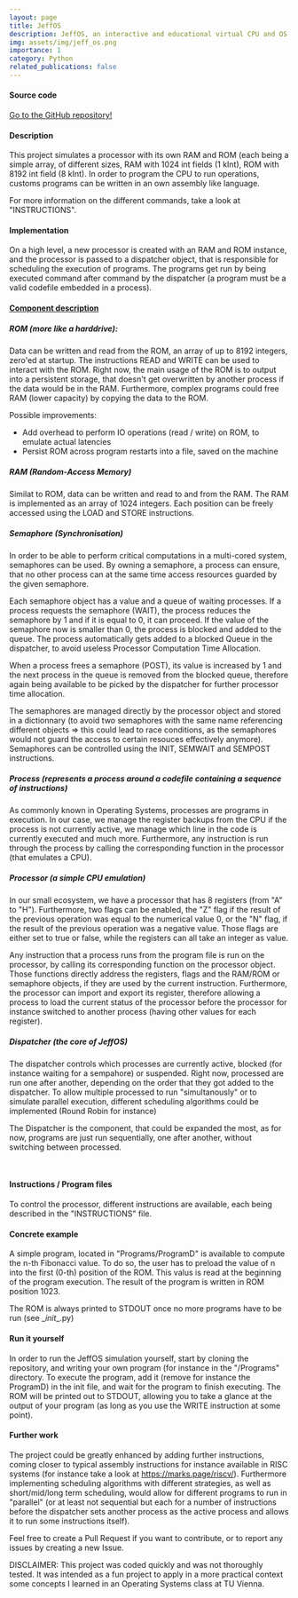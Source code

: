 ```yaml
---
layout: page
title: JeffOS
description: JeffOS, an interactive and educational virtual CPU and OS environment!
img: assets/img/jeff_os.png
importance: 1
category: Python
related_publications: false
---
```


#### Source code

<a href="https://github.com/GeoffreyKarnbach/JeffOS">Go to the GitHub repository!</a>

#### Description
This project simulates a processor with its own RAM and ROM (each being a simple array, of different sizes, RAM with 1024 int fields (1 kInt), ROM with 8192 int field (8 kInt). In order to program the CPU to run operations,
customs programs can be written in an own assembly like language.

For more information on the different commands, take a look at "INSTRUCTIONS".

#### Implementation

On a high level, a new processor is created with an RAM and ROM instance, and the processor is passed to a dispatcher object, that is responsible for scheduling the execution of programs. The programs get run by 
being executed command after command by the dispatcher (a program must be a valid codefile embedded in a process).

#### <u>Component description</u>

##### ROM (more like a harddrive):

Data can be written and read from the ROM, an array of up to 8192 integers, zero'ed at startup. The instructions READ and WRITE can be used to interact with the ROM. Right now, the main usage of the ROM is to output
into a persistent storage, that doesn't get overwritten by another process if the data would be in the RAM. Furthermore, complex programs could free RAM (lower capacity) by copying the data to the ROM.

Possible improvements:
- Add overhead to perform IO operations (read / write) on ROM, to emulate actual latencies
- Persist ROM across program restarts into a file, saved on the machine

##### RAM (Random-Access Memory)

Similat to ROM, data can be written and read to and from the RAM. The RAM is implemented as an array of 1024 integers. Each position can be freely accessed using the LOAD and STORE instructions.

##### Semaphore (Synchronisation)

In order to be able to perform critical computations in a multi-cored system, semaphores can be used. By owning a semaphore, a process can ensure, that no other process can at the same time access resources guarded
by the given semaphore.

Each semaphore object has a value and a queue of waiting processes. If a process requests the semaphore (WAIT), the process reduces the semaphore by 1 and if it is equal to 0, it can proceed. If the value of the semaphore
now is smaller than 0, the process is blocked and added to the queue. The process automatically gets added to a blocked Queue in the dispatcher, to avoid useless Processor Computation Time Allocation.

When a process frees a semaphore (POST), its value is increased by 1 and the next process in the queue is removed from the blocked queue, therefore again being available to be picked by the dispatcher for further processor
time allocation.

The semaphores are managed directly by the processor object and stored in a dictionnary (to avoid two semaphores with the same name referencing different objects => this could lead to race conditions, as the semaphores
would not guard the access to certain resouces effectively anymore). Semaphores can be controlled using the INIT, SEMWAIT and SEMPOST instructions.

##### Process (represents a process around a codefile containing a sequence of instructions)

As commonly known in Operating Systems, processes are programs in execution. In our case, we manage the register backups from the CPU if the process is not currently active, we manage which line in the code is currently
executed and much more. Furthermore, any instruction is run through the process by calling the corresponding function in the processor (that emulates a CPU).

##### Processor (a simple CPU emulation)

In our small ecosystem, we have a processor that has 8 registers (from "A" to "H"). Furthermore, two flags can be enabled, the "Z" flag if the result of the previous operation was equal to the numerical value 0, or the
"N" flag, if the result of the previous operation was a negative value. Those flags are either set to true or false, while the registers can all take an integer as value.

Any instruction that a process runs from the program file is run on the processor, by calling its corresponding function on the processor object. Those functions directly address the registers, flags and the RAM/ROM or
semaphore objects, if they are used by the current instruction. Furthermore, the processor can import and export its register, therefore allowing a process to load the current status of the processor before the processor
for instance switched to another process (having other values for each register).

##### Dispatcher (the core of JeffOS)

The dispatcher controls which processes are currently active, blocked (for instance waiting for a sempahore) or suspended. Right now, processed are run one after another, depending on the order that they got added to the
dispatcher. To allow multiple processed to run "simultanously" or to simulate parallel execution, different scheduling algorithms could be implemented (Round Robin for instance)

The Dispatcher is the component, that could be expanded the most, as for now, programs are just run sequentially, one after another, without switching between processed.

<br>

#### Instructions / Program files

To control the processor, different instructions are available, each being described in the "INSTRUCTIONS" file.

#### Concrete example

A simple program, located in "Programs/ProgramD" is available to compute the n-th Fibonacci value. To do so, the user has to preload the value of n into the first (0-th) position of the ROM. This valus is read at the
beginning of the program execution. The result of the program is written in ROM position 1023.

The ROM is always printed to STDOUT once no more programs have to be run (see \__init__.py)

#### Run it yourself

In order to run the JeffOS simulation yourself, start by cloning the repository, and writing your own program (for instance in the "/Programs" directory. To execute the program, add it (remove for instance the ProgramD)
in the init file, and wait for the program to finish executing. The ROM will be printed out to STDOUT, allowing you to take a glance at the output of your program (as long as you use the WRITE instruction at some point).

#### Further work

The project could be greatly enhanced by adding further instructions, coming closer to typical assembly instructions for instance available in RISC systems (for instance take a look at https://marks.page/riscv/).
Furthermore implementing scheduling algorithms with different strategies, as well as short/mid/long term scheduling, would allow for different programs to run in "parallel" (or at least not sequential but each for a
number of instructions before the dispatcher sets another process as the active process and allows it to run some instructions itself).

Feel free to create a Pull Request if you want to contribute, or to report any issues by creating a new Issue.

DISCLAIMER: This project was coded quickly and was not thoroughly tested. It was intended as a fun project to apply in a more practical context some concepts I learned in an Operating Systems class at TU Vienna.